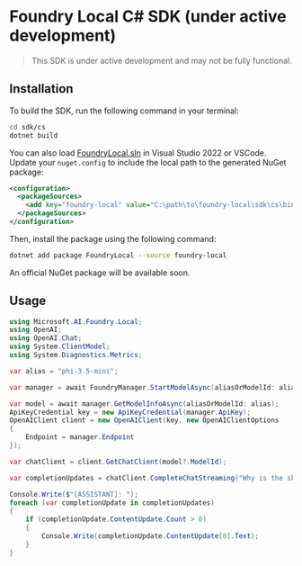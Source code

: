 # Foundry Local C# SDK (under active development)

> This SDK is under active development and may not be fully functional.

## Installation

To build the SDK, run the following command in your terminal:

```bash
cd sdk/cs
dotnet build
```

You can also load [FoundryLocal.sln](./FoundryLocal.sln) in Visual Studio 2022 or VSCode. Update your
`nuget.config` to include the local path to the generated NuGet package:

```xml
<configuration>
  <packageSources>
    <add key="foundry-local" value="C:\path\to\foundry-local\sdk\cs\bin\Debug" />
  </packageSources>
</configuration>
```

Then, install the package using the following command:

```bash
dotnet add package FoundryLocal --source foundry-local
```

An official NuGet package will be available soon.

## Usage

```csharp
using Microsoft.AI.Foundry.Local;
using OpenAI;
using OpenAI.Chat;
using System.ClientModel;
using System.Diagnostics.Metrics;

var alias = "phi-3.5-mini";

var manager = await FoundryManager.StartModelAsync(aliasOrModelId: alias);

var model = await manager.GetModelInfoAsync(aliasOrModelId: alias);
ApiKeyCredential key = new ApiKeyCredential(manager.ApiKey);
OpenAIClient client = new OpenAIClient(key, new OpenAIClientOptions
{
    Endpoint = manager.Endpoint
});

var chatClient = client.GetChatClient(model?.ModelId);

var completionUpdates = chatClient.CompleteChatStreaming("Why is the sky blue'");

Console.Write($"[ASSISTANT]: ");
foreach (var completionUpdate in completionUpdates)
{
    if (completionUpdate.ContentUpdate.Count > 0)
    {
        Console.Write(completionUpdate.ContentUpdate[0].Text);
    }
}
```

